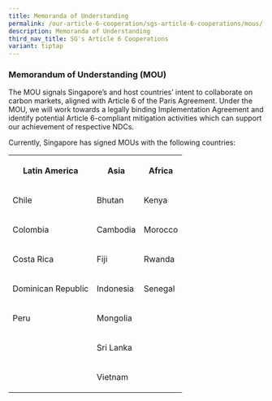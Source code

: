 ```yaml
---
title: Memoranda of Understanding
permalink: /our-article-6-cooperation/sgs-article-6-cooperations/mous/
description: Memoranda of Understanding
third_nav_title: SG's Article 6 Cooperations
variant: tiptap
---
```

<h3>Memorandum of Understanding (MOU)</h3>
<p>The MOU signals Singapore’s and host countries’ intent to collaborate
on carbon markets, aligned with Article 6 of the Paris Agreement. Under
the MOU, we will work towards a legally binding Implementation Agreement
and identify potential Article 6-compliant mitigation activities which
can support our achievement of respective NDCs.</p>
<p>Currently, Singapore has signed MOUs with the following countries:</p>
<table style="minWidth: 75px">
<colgroup>
<col>
<col>
<col>
</colgroup>
<tbody>
<tr>
<th rowspan="1" colspan="1">
<p>Latin America</p>
</th>
<th rowspan="1" colspan="1">
<p>Asia</p>
</th>
<th rowspan="1" colspan="1">
<p>Africa</p>
</th>
</tr>
<tr>
<td rowspan="1" colspan="1">
<p>Chile</p>
</td>
<td rowspan="1" colspan="1">
<p>Bhutan</p>
</td>
<td rowspan="1" colspan="1">
<p>Kenya</p>
</td>
</tr>
<tr>
<td rowspan="1" colspan="1">
<p>Colombia</p>
</td>
<td rowspan="1" colspan="1">
<p>Cambodia</p>
</td>
<td rowspan="1" colspan="1">
<p>Morocco</p>
</td>
</tr>
<tr>
<td rowspan="1" colspan="1">
<p>Costa Rica</p>
</td>
<td rowspan="1" colspan="1">
<p>Fiji</p>
</td>
<td rowspan="1" colspan="1">
<p>Rwanda</p>
</td>
</tr>
<tr>
<td rowspan="1" colspan="1">
<p>Dominican Republic</p>
</td>
<td rowspan="1" colspan="1">
<p>Indonesia</p>
</td>
<td rowspan="1" colspan="1">
<p>Senegal</p>
</td>
</tr>
<tr>
<td rowspan="1" colspan="1">
<p>Peru</p>
</td>
<td rowspan="1" colspan="1">
<p>Mongolia</p>
</td>
<td rowspan="1" colspan="1">
<p></p>
</td>
</tr>
<tr>
<td rowspan="1" colspan="1">
<p></p>
</td>
<td rowspan="1" colspan="1">
<p>Sri Lanka</p>
</td>
<td rowspan="1" colspan="1">
<p></p>
</td>
</tr>
<tr>
<td rowspan="1" colspan="1">
<p></p>
</td>
<td rowspan="1" colspan="1">
<p>Vietnam</p>
</td>
<td rowspan="1" colspan="1">
<p></p>
</td>
</tr>
</tbody>
</table>
<p></p>
<p></p>